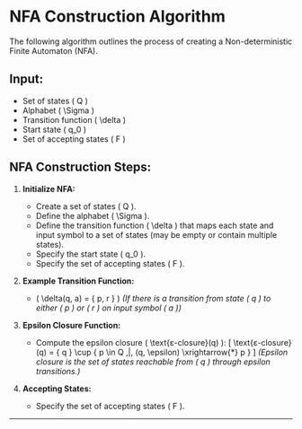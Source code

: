 # NFA Construction Algorithm

The following algorithm outlines the process of creating a Non-deterministic Finite Automaton (NFA).

## Input:
   - Set of states \( Q \)
   - Alphabet \( \Sigma \)
   - Transition function \( \delta \)
   - Start state \( q_0 \)
   - Set of accepting states \( F \)

## NFA Construction Steps:

1. **Initialize NFA:**
   - Create a set of states \( Q \).
   - Define the alphabet \( \Sigma \).
   - Define the transition function \( \delta \) that maps each state and input symbol to a set of states (may be empty or contain multiple states).
   - Specify the start state \( q_0 \).
   - Specify the set of accepting states \( F \).

2. **Example Transition Function:**
   - \( \delta(q, a) = \{ p, r \} \)  *(If there is a transition from state \( q \) to either \( p \) or \( r \) on input symbol \( a \))*

3. **Epsilon Closure Function:**
   - Compute the epsilon closure \( \text{ε-closure}(q) \):
     \[ \text{ε-closure}(q) = \{ q \} \cup \{ p \in Q \,|\, (q, \epsilon) \xrightarrow{*} p \} \]
     *(Epsilon closure is the set of states reachable from \( q \) through epsilon transitions.)*

4. **Accepting States:**
   - Specify the set of accepting states \( F \).

---